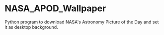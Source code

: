 # NASA_APOD_Wallpaper
Python program to download NASA's Astronomy Picture of the Day and set it as desktop background. 
